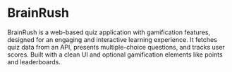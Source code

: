 # BrainRush
BrainRush is a web-based quiz application with gamification features, designed for an engaging and interactive learning experience. It fetches quiz data from an API, presents multiple-choice questions, and tracks user scores. Built with a clean UI and optional gamification elements like points and leaderboards.
